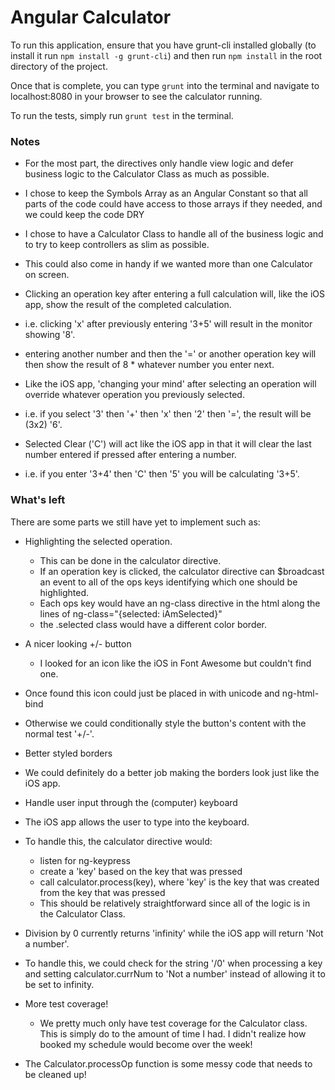 # Angular Calculator

To run this application, ensure that you have grunt-cli installed globally (to install it run `npm install -g grunt-cli`) and then run `npm install` in the root directory of the project.

Once that is complete, you can type `grunt` into the terminal and navigate to localhost:8080 in your browser to see the calculator running.

To run the tests, simply run `grunt test` in the terminal.

### Notes
* For the most part, the directives only handle view logic and defer business logic to the Calculator Class as much as possible.


* I chose to keep the Symbols Array as an Angular Constant so that all parts of the code could have access to those arrays if they needed, and we could keep the code DRY


* I chose to have a Calculator Class to handle all of the business logic and to try to keep controllers as slim as possible.
 * This could also come in handy if we wanted more than one Calculator on screen.


* Clicking an operation key after entering a full calculation will, like the iOS app, show the result of the completed calculation.
 * i.e. clicking 'x' after previously entering '3+5' will result in the monitor showing '8'.
 * entering another number and then the '=' or another operation key will then show the result of 8 * whatever number you enter next.


* Like the iOS app, 'changing your mind' after selecting an operation will override whatever operation you previously selected.
 * i.e. if you select '3' then '+' then 'x' then '2' then '=', the result will be (3x2) '6'.


* Selected Clear ('C') will act like the iOS app in that it will clear the last number entered if pressed after entering a number.
 * i.e. if you enter '3+4' then 'C' then '5' you will be calculating '3+5'.




### What's left
There are some parts we still have yet to implement such as:
* Highlighting the selected operation.
  * This can be done in the calculator directive.
  * If an operation key is clicked, the calculator directive can $broadcast an event to all of the ops keys identifying which one should be highlighted.
  * Each ops key would have an ng-class directive in the html along the lines of ng-class="{selected: iAmSelected}"
  * the .selected class would have a different color border.


* A nicer looking +/- button
  * I looked for an icon like the iOS in Font Awesome but couldn't find one.
 * Once found this icon could just be placed in with unicode and ng-html-bind
 * Otherwise we could conditionally style the button's content with the normal test '+/-'.


* Better styled borders
 * We could definitely do a better job making the borders look just like the iOS app.


* Handle user input through the (computer) keyboard
 * The iOS app allows the user to type into the keyboard.
 * To handle this, the calculator directive would:
   * listen for ng-keypress
   * create a 'key' based on the key that was pressed
   * call calculator.process(key), where 'key' is the key that was created from the key that was pressed
   * This should be relatively straightforward since all of the logic is in the Calculator Class.


* Division by 0 currently returns 'infinity' while the iOS app will return 'Not a number'.
 * To handle this, we could check for the string '/0' when processing a key and setting calculator.currNum to 'Not a number' instead of allowing it to be set to infinity.


* More test coverage!
  * We pretty much only have test coverage for the Calculator class. This is simply do to the amount of time I had. I didn't realize how booked my schedule would become over the week!


* The Calculator.processOp function is some messy code that needs to be cleaned up!
